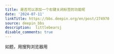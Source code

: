 ```yaml
---
title: 是否可以添加一个右键关闭标签的功能呢
date: '2024-07-11'
linkTitle: https://bbs.deepin.org/en/post/274970
source: deepin_bbs
description:  littlebearsj 
disable_comments: true
---
```

如题，用搜狗浏览器用
